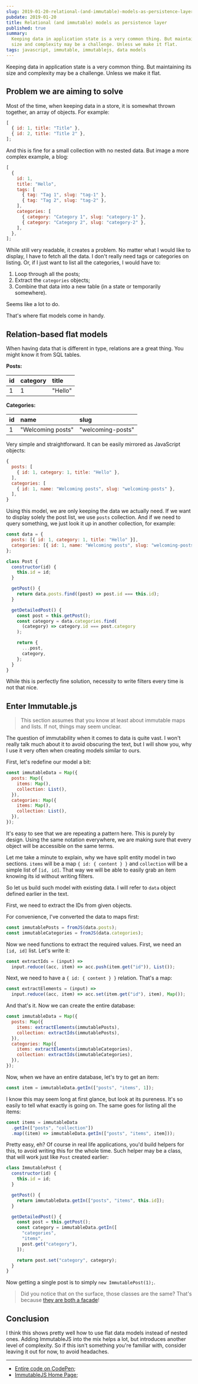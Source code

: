 ```yaml
---
slug: 2019-01-20-relational-(and-immutable)-models-as-persistence-layer
pubdate: 2019-01-20
title: Relational (and immutable) models as persistence layer
published: true
summary:
  Keeping data in application state is a very common thing. But maintaining its
  size and complexity may be a challenge. Unless we make it flat.
tags: javascript, immutable, immutablejs, data models
---
```


Keeping data in application state is a very common thing. But maintaining its
size and complexity may be a challenge. Unless we make it flat.

## Problem we are aiming to solve

Most of the time, when keeping data in a store, it is somewhat thrown together,
an array of objects. For example:

```js
[
  { id: 1, title: "Title" },
  { id: 2, title: "Title 2" },
];
```

And this is fine for a small collection with no nested data. But image a more
complex example, a blog:

```js
[
  {
    id: 1,
    title: "Hello",
    tags: [
      { tag: "Tag 1", slug: "tag-1" },
      { tag: "Tag 2", slug: "tag-2" },
    ],
    categories: [
      { category: "Category 1", slug: "category-1" },
      { category: "Category 2", slug: "category-2" },
    ],
  },
];
```

While still very readable, it creates a problem. No matter what I would like to
display, I have to fetch all the data. I don't really need tags or categories on
listing. Or, if I just want to list all the categories, I would have to:

1. Loop through all the posts;
2. Extract the `categories` objects;
3. Combine that data into a new table (in a state or temporarily somewhere).

Seems like a lot to do.

That's where flat models come in handy.

## Relation-based flat models

When having data that is different in type, relations are a great thing. You
might know it from SQL tables.

**Posts:**

| id  | category | title   |
| :-- | :------- | :------ |
| 1   | 1        | "Hello" |

**Categories:**

| id  | name              | slug              |
| :-- | :---------------- | :---------------- |
| 1   | "Welcoming posts" | "welcoming-posts" |

Very simple and straightforward. It can be easily mirrored as JavaScript
objects:

```js
{
  posts: [
    { id: 1, category: 1, title: "Hello" },
  ],
  categories: [
    { id: 1, name: "Welcoming posts", slug: "welcoming-posts" },
  ],
}
```

Using this model, we are only keeping the data we actually need. If we want to
display solely the post list, we use `posts` collection. And if we need to query
something, we just look it up in another collection, for example:

```js
const data = {
  posts: [{ id: 1, category: 1, title: "Hello" }],
  categories: [{ id: 1, name: "Welcoming posts", slug: "welcoming-posts" }],
};

class Post {
  constructor(id) {
    this.id = id;
  }

  getPost() {
    return data.posts.find((post) => post.id === this.id);
  }

  getDetailedPost() {
    const post = this.getPost();
    const category = data.categories.find(
      (category) => category.id === post.category
    );

    return {
      ...post,
      category,
    };
  }
}
```

While this is perfectly fine solution, necessity to write filters every time is
not that nice.

## Enter Immutable.js

> This section assumes that you know at least about immutable maps and lists. If
> not, things may seem unclear.

The question of immutability when it comes to data is quite vast. I won't really
talk much about it to avoid obscuring the text, but I will show you, why I use
it very often when creating models similar to ours.

First, let's redefine our model a bit:

```js
const immutableData = Map({
  posts: Map({
    items: Map(),
    collection: List(),
  }),
  categories: Map({
    items: Map(),
    collection: List(),
  }),
});
```

It's easy to see that we are repeating a pattern here. This is purely by design.
Using the same notation everywhere, we are making sure that every object will be
accessible on the same terms.

Let me take a minute to explain, why we have split entity model in two sections.
`items` will be a map `{ id: { content } }` and `collection` will be a simple
list of `[id, id]`. That way we will be able to easily grab an item knowing its
id without writing filters.

So let us build such model with existing data. I will refer to `data` object
defined earlier in the text.

First, we need to extract the IDs from given objects.

For convenience, I've converted the data to maps first:

```js
const immutablePosts = fromJS(data.posts);
const immutableCategories = fromJS(data.categories);
```

Now we need functions to extract the required values. First, we need an
`[id, id]` list. Let's write it:

```js
const extractIds = (input) =>
  input.reduce((acc, item) => acc.push(item.get("id")), List());
```

Next, we need to have a `{ id: { content } }` relation. That's a map:

```js
const extractElements = (input) =>
  input.reduce((acc, item) => acc.set(item.get("id"), item), Map());
```

And that's it. Now we can create the entire database:

```js
const immutableData = Map({
  posts: Map({
    items: extractElements(immutablePosts),
    collection: extractIds(immutablePosts),
  }),
  categories: Map({
    items: extractElements(immutableCategories),
    collection: extractIds(immutableCategories),
  }),
});
```

Now, when we have an entire database, let's try to get an item:

```js
const item = immutableData.getIn(["posts", "items", 1]);
```

I know this may seem long at first glance, but look at its pureness. It's so
easily to tell what exactly is going on. The same goes for listing all the
items:

```js
const items = immutableData
  .getIn(["posts", "collection"])
  .map((item) => immutableData.getIn(["posts", "items", item]));
```

Pretty easy, eh? Of course in real life applications, you'd build helpers for
this, to avoid writing this for the whole time. Such helper may be a class, that
will work just like `Post` created earlier:

```js
class ImmutablePost {
  constructor(id) {
    this.id = id;
  }

  getPost() {
    return immutableData.getIn(["posts", "items", this.id]);
  }

  getDetailedPost() {
    const post = this.getPost();
    const category = immutableData.getIn([
      "categories",
      "items",
      post.get("category"),
    ]);

    return post.set("category", category);
  }
}
```

Now getting a single post is to simply `new ImmutablePost(1);`.

> Did you notice that on the surface, those classes are the same? That's because
> [they are both a facade](https://dev.to/tomekbuszewski/facade-pattern-in-javascript-3on4)!

## Conclusion

I think this shows pretty well how to use flat data models instead of nested
ones. Adding ImmutableJS into the mix helps a lot, but introduces another level
of complexity. So if this isn't something you're familiar with, consider leaving
it out for now, to avoid headaches.

---

- [Entire code on CodePen](https://codepen.io/tomekbuszewski/pen/VgZZvM?editors=0010);
- [ImmutableJS Home Page](https://facebook.github.io/immutable-js/);
